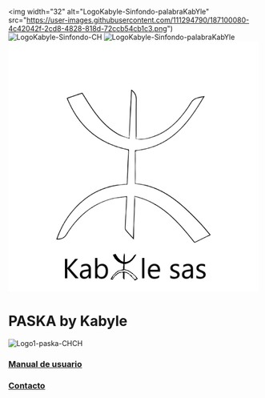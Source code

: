 
<img width="32" alt="LogoKabyle-Sinfondo-palabraKabYle" src="https://user-images.githubusercontent.com/111294790/187100080-4c42042f-2cd8-4828-818d-72ccb54cb1c3.png") 
<img width="32" alt="LogoKabyle-Sinfondo-CH" src="https://user-images.githubusercontent.com/111294790/187101526-67508c06-e863-4c44-9145-73a68ef8b3f9.png">
![LogoKabyle-Sinfondo-palabraKabYle](https://github.com/kabyleuy/kabyle2/blob/main/resources/LogoKabyle-Sinfondo-palabraKabYle.png?raw=true)
![PalabraKabyle](resources/LogoKabyle-Sinfondo-palabraKabYle.png)

# PASKA by Kabyle

![Logo1-paska-CHCH](https://user-images.githubusercontent.com/111294790/187100277-dbd68fe2-9f6e-4175-b8bc-5bff73e4aed4.jpg)

### [Manual de usuario](./ManualUsuario_caratula.md)

### [Contacto](./Contacto.md)
 
